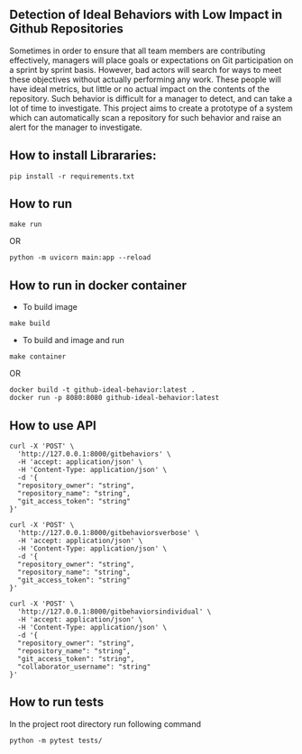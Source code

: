 ## Detection of Ideal Behaviors with Low Impact in Github Repositories


Sometimes in order to ensure that all team members are contributing effectively, managers will place goals or expectations on Git participation on a sprint by sprint basis. However, 
bad actors will search for ways to meet these objectives without actually performing any work. These people will have ideal metrics, but little or no actual impact on the contents
of the repository. Such behavior is difficult for a manager to detect, and can take a lot of time to investigate. This project aims to create a prototype of a system
which can automatically scan a repository for such behavior and raise an alert for the manager to investigate.

## How to install Librararies:
```
pip install -r requirements.txt
```

## How to run
``` 
make run 
```
OR
```
python -m uvicorn main:app --reload
```
## How to run in docker container
- To build image
```
make build
```
- To build and image and run
```
make container
```
  OR
```
docker build -t github-ideal-behavior:latest .
docker run -p 8080:8080 github-ideal-behavior:latest
```

## How to use API
```
curl -X 'POST' \
  'http://127.0.0.1:8000/gitbehaviors' \
  -H 'accept: application/json' \
  -H 'Content-Type: application/json' \
  -d '{
  "repository_owner": "string",
  "repository_name": "string",
  "git_access_token": "string"
}'
```

```
curl -X 'POST' \
  'http://127.0.0.1:8000/gitbehaviorsverbose' \
  -H 'accept: application/json' \
  -H 'Content-Type: application/json' \
  -d '{
  "repository_owner": "string",
  "repository_name": "string",
  "git_access_token": "string"
}'
```

```
curl -X 'POST' \
  'http://127.0.0.1:8000/gitbehaviorsindividual' \
  -H 'accept: application/json' \
  -H 'Content-Type: application/json' \
  -d '{
  "repository_owner": "string",
  "repository_name": "string",
  "git_access_token": "string",
  "collaborator_username": "string"
}'
```

## How to run tests
In the project root directory run following command
```
python -m pytest tests/
```
